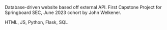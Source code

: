 Database-driven website based off external API.
First Capstone Project for Springboard SEC, June 2023 cohort by John Welkener.

HTML, JS, Python, Flask, SQL